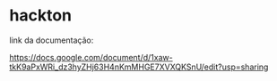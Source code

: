 # hackton

link da documentação:

https://docs.google.com/document/d/1xaw-tkK9aPxWRi_dz3hyZHj63H4nKmMHGE7XVXQKSnU/edit?usp=sharing
